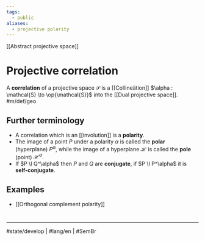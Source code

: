 ```yaml
---
tags:
  - public
aliases:
  - projective polarity
---
```

[[Abstract projective space]]
# Projective correlation

A **correlation** of a projective space $\mathcal{S}$ is a [[Collineätion]] $\alpha : \mathcal{S} \to \op{\mathcal{S}}$ into the [[Dual projective space]]. #m/def/geo

## Further terminology

- A correlation which is an [[involution]] is a **polarity**.
- The image of a point $P$ under a polarity $\alpha$ is called the **polar** (hyperplane) $P^\alpha$,
  while the image of a hyperplane $\mathcal{H}$ is called the **pole** (point) $\mathcal{H}^\alpha$.
- If $P \I Q^\alpha$ then $P$ and $Q$ are **conjugate**, if $P \I P^\alpha$ it is **self-conjugate**.

## Examples

- [[Orthogonal complement polarity]]

#
---
#state/develop | #lang/en | #SemBr
